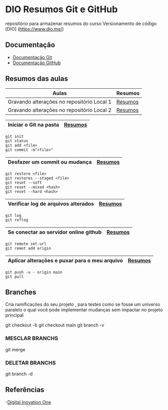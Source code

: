 # DIO Resumos Git e GitHub
repositório para armazenar resumos do curso Versionamento de código [DIO] (https://www.dio.me/)

## Documentação
- [Documentação Git](https://git-scm.com/doc)
- [Documentação GitHub](https://doc.github.com/)

## Resumos das aulas 
| Aulas | Resumos |
|------|-------|
| Gravando alterações no repositório Local 1| [Resumos]() |
| Gravando alterações no repositório Local 2| [Resumos]() |


| Iniciar o Git na pasta| [Resumos]() |
|------|-------|
```
git init
git status
git add <file>
git commit -m"<file>" 
```
| Desfazer um commit ou mudança| [Resumos]() |
|------|-------|

```
git restore <file>
git restores --staged <file>
git reset --soft
git reset --mixed <hash>
git reset --hard <hash>

```
| Verificar log de arquivos alterados| [Resumos]() |
|------|-------|

```
git log
git reflog
```
| Se conectar ao servidor online github| [Resumos]() |
|------|-------|

```
git remote set-url
git remot add origin
```
| Aplicar alterações e puxar para o meu arquivo| [Resumos]() |
|------|-------|

```
git push -u - origin main
git pull

```
## Branches
Cria ramificações do seu projeto , para testes como se fosse um universo paralelo o qual você pode implementar mudanças sem impactar no projeto principal

git checkout -b <branch>
git checkout main
git branch -v

### MESCLAR BRANCHS
git merge

### DELETAR BRANCHS
git branch -d 





## Referências
-[Digital Inovation One]()
